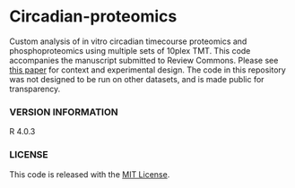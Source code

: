 # Circadian-proteomics

Custom analysis of in vitro circadian timecourse proteomics and phosphoproteomics using multiple sets of 10plex TMT. This code accompanies the manuscript submitted to Review Commons. Please see [this paper](https://doi.org/10.1101/2020.05.16.099556) for context and experimental design. The code in this repository was not designed to be run on other datasets, and is made public for transparency.
    
### VERSION INFORMATION

R 4.0.3
### LICENSE

This code is released with the [MIT License](LICENSE).
